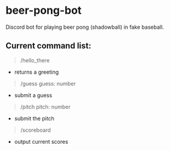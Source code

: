 # beer-pong-bot

Discord bot for playing beer pong (shadowball) in fake baseball.

## Current command list:

> /hello_there  
* returns a greeting  
> /guess guess: number  
* submit a guess  
> /pitch pitch: number  
* submit the pitch  
> /scoreboard  
* output current scores  
